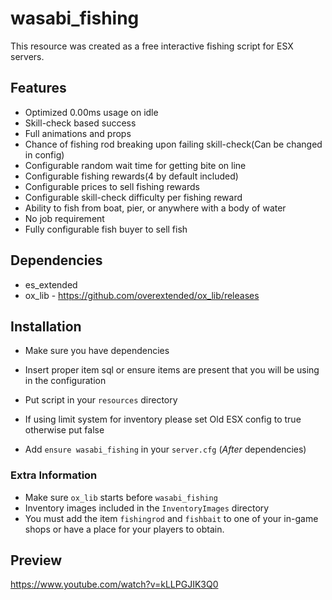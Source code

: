 # wasabi_fishing

This resource was created as a free interactive fishing script for ESX servers.

## Features
- Optimized 0.00ms usage on idle
- Skill-check based success
- Full animations and props
- Chance of fishing rod breaking upon failing skill-check(Can be changed in config)
- Configurable random wait time for getting bite on line
- Configurable fishing rewards(4 by default included)
- Configurable prices to sell fishing rewards
- Configurable skill-check difficulty per fishing reward
- Ability to fish from boat, pier, or anywhere with a body of water
- No job requirement
- Fully configurable fish buyer to sell fish

## Dependencies
- es_extended
- ox_lib - https://github.com/overextended/ox_lib/releases


## Installation

- Make sure you have dependencies

- Insert proper item sql or ensure items are present that you will be using in the configuration

- Put script in your `resources` directory

- If using limit system for inventory please set Old ESX config to true otherwise put false

- Add `ensure wasabi_fishing` in your `server.cfg` (*After* dependencies)

### Extra Information
- Make sure `ox_lib` starts before `wasabi_fishing`
- Inventory images included in the `InventoryImages` directory
- You must add the item `fishingrod` and `fishbait` to one of your in-game shops or have a place for your players to obtain.

## Preview
https://www.youtube.com/watch?v=kLLPGJIK3Q0

